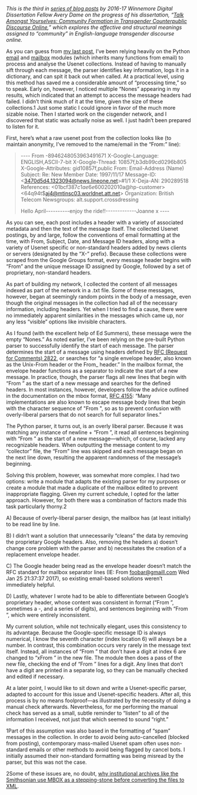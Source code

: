 _This is the third in [series of blog posts](http://mith.umd.edu/tag/transgender-usenet-archive/) by 2016-17 Winnemore Digital Dissertation Fellow Avery Dame on the progress of his dissertation, “[Talk Amongst Yourselves: Community Formation in Transgender Counterpublic Discourse Online](http://mith.umd.edu/?p=18022),” which explores the affective and structural meanings assigned to “community” in English-language transgender discourse online._

As you can guess from [my last post](http://mith.umd.edu/visualizing-poster-activity-usenet/), I’ve been relying heavily on the Python [email](https://docs.python.org/2/library/email.html) and [mailbox](https://docs.python.org/2/library/mailbox.html) modules (which inherits many functions from email) to process and analyse the Usenet collections. Instead of having to manually sift through each message, the parser identifies key information, logs it in a dictionary, and can spit it back out when called. At a practical level, using this method has saved me a considerable amount of “processing time,” so to speak. Early on, however, I noticed multiple “Nones” appearing in my results, which indicated that an attempt to access the message headers had failed. I didn’t think much of it at the time, given the size of these collections.1 Just some static I could ignore in favor of the much more sizable noise. Then I started work on the cisgender network, and I discovered that static was actually noise as well. I just hadn’t been prepared to listen for it.

First, here’s what a raw usenet post from the collection looks like (to maintain anonymity, I’ve removed to the name/email in the “From:” line):

> \---- From -8946248053963491671 X-Google-Language: ENGLISH,ASCII-7-bit X-Google-Thread: 10857f,b3db99cd0296b805 X-Google-Attributes: gid10857f,public From: Email-Address (Name) Subject: Re: New Member Date: 1997/11/17 Message-ID: &lt;3470d5d4.1323094@news.lineone.net>#1/1 X-Deja-AN: 290289518 References: &lt;01bcf387$c1ae6e60$0202010a@hp-customer> &lt;64q94t\$aj4@mtinsc03.worldnet.att.net> Organization: British Telecom Newsgroups: alt.support.crossdressing
>
> Hello April----------enjoy the ride!!-------------Joanne x ----

As you can see, each post includes a header with a variety of associated metadata and then the text of the message itself. The collected Usenet postings, by and large, follow the conventions of email formatting at the time, with From, Subject, Date, and Message ID headers, along with a variety of Usenet specific or non-standard headers added by news clients or servers (designated by the “X-” prefix). Because these collections were scraped from the Google Groups format, every message header begins with “From” and the unique message ID assigned by Google, followed by a set of proprietary, non-standard headers.

As part of building my network, I collected the content of all messages indexed as part of the network in a .txt file. Some of these messages, however, began at seemingly random points in the body of a message, even though the original messages in the collection had all of the necessary information, including headers. Yet when I tried to find a cause, there were no immediately apparent similarities in the messages which came up, nor any less “visible” options like invisible characters.

As I found (with the excellent help of Ed Summers), these message were the empty “Nones.” As noted earlier, I’ve been relying on the pre-built Python parser to successfully identify the start of each message. The parser determines the start of a message using headers defined by [RFC (Request for Comments) 2822](https://www.irt.org/rfc/rfc2822.htm), or searches for “a single envelope header, also known as the Unix-From header or the From\_ header.” In the mailbox format, the envelope header functions as a separator to indicate the start of a new message. In practice, though, the parser flags all new lines that begin with “From ” as the start of a new message and searches for the defined headers. In most instances, however, developers follow the advice outlined in the documentation on the mbox format, [RFC 4155](https://tools.ietf.org/html/rfc4155): “Many implementations are also known to escape message body lines that begin with the character sequence of "From ", so as to prevent confusion with overly-liberal parsers that do not search for full separator lines.”

The Python parser, it turns out, is an overly liberal parser. Because it was matching any instance of newline + “From ”, it read all sentences beginning with “From ” as the start of a new message—which, of course, lacked any recognizable headers. When outputting the message content to my “collector” file, the “From” line was skipped and each message began on the next line down, resulting the apparent randomness of the message’s beginning.

Solving this problem, however, was somewhat more complex. I had two options: write a module that adapts the existing parser for my purposes or create a module that made a duplicate of the mailbox edited to prevent inappropriate flagging. Given my current schedule, I opted for the latter approach. However, for both there was a combination of factors made this task particularly thorny.2

A) Because of overly-liberal parser design, the mailbox has (at least initially) to be read line by line.

B) I didn’t want a solution that unnecessarily “cleans” the data by removing the proprietary Google headers. Also, removing the headers a) doesn’t change core problem with the parser and b) necessitates the creation of a replacement envelope header.

C) The Google header being read as the envelope header doesn’t match the RFC standard for mailbox separator lines (IE: From foobar@gmaill.com Wed Jan 25 21:37:37 2017), so existing email-based solutions weren’t immediately helpful.

D) Lastly, whatever I wrote had to be able to differentiate between Google’s proprietary header, whose content was consistent in format (“From ”, sometimes a -, and a series of digits), and sentences beginning with “From ”, which were entirely inconsistent.

My current solution, while not technically elegant, uses this consistency to its advantage. Because the Google-specific message ID is always numerical, I know the seventh character (index location 6) will always be a number. In contrast, this combination occurs very rarely in the message text itself. Instead, all instances of “From ” that don’t have a digit at index 6 are changed to “xFrom ” in the new file. The module then does a pass of the new file, checking the end of “From ” lines for a digit. Any lines that don’t have a digit are printed in a separate log, so they can be manually checked and edited if necessary.

At a later point, I would like to sit down and write a Usenet-specific parser, adapted to account for this issue and Usenet-specific headers. After all, this process is by no means foolproof—as illustrated by the necessity of doing a manual check afterwards. Nevertheless, for me performing the manual check has served as a small, subtle reminder to “listen” to all of the information I received, not just that which seemed to sound “right.”

1Part of this assumption was also based in the formatting of “spam” messages in the collection. In order to avoid being auto-cancelled (blocked from posting), contemporary mass-mailed Usenet spam often uses non-standard emails or other methods to avoid being flagged by cancel bots. I initially assumed their non-standard formatting was being misread by the parser, but this was not the case.

2Some of these issues are, no doubt, [why institutional archives like the Smithsonian use MBOX as a stepping-stone before converting the files to XML](http://www.digitalpreservation.gov/formats/fdd/fdd000383.shtml#sustainability).